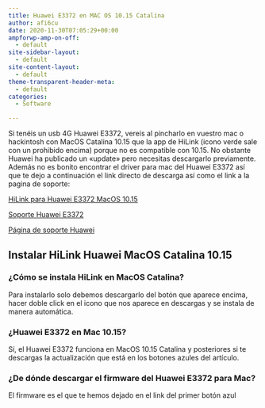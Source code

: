 ```yaml
---
title: Huawei E3372 en MAC OS 10.15 Catalina
author: afi6cu
date: 2020-11-30T07:05:29+00:00
ampforwp-amp-on-off:
  - default
site-sidebar-layout:
  - default
site-content-layout:
  - default
theme-transparent-header-meta:
  - default
categories:
  - Software

---
```

Si tenéis un usb 4G Huawei E3372, vereís al pincharlo en vuestro mac o hackintosh con MacOS Catalina 10.15 que la app de HiLink (icono verde sale con un prohibido encima) porque no es compatible con 10.15. No obstante Huawei ha publicado un «update» pero necesitas descargarlo previamente. Además no es bonito encontrar el driver para mac del Huawei E3372 así que te dejo a continuación el link directo de descarga así como el link a la pagina de soporte:

<a  href="https://consumer-tkbdownload.huawei.com/ctkbfm/servlet/download/downloadServlet/H4sIAAAAAAAAAD2PXUvDMBiF_0uux2jy5uv1yqTJUBAndP6AtMk0OLvStYoT_7upFC8fngPnnG8yX9J4-BoSuSGMbEg8f_YryoLHfEqP4X3Bu_yQ-7dtGIbtNQ-rewrTa3EqtKBU4BFV5J3kqGnXCgEpIuuQtyXd5ut9LNFmf9tQWVFgqgJdRDemMOVzf8hLTVGAAhkiUtyQS37pwzSPywBjnAMDxgprwEllvXW1BMqlt9pLu3MGwGjlfE19bdBWQLUFSbVgVu6Wdx_hlOPz_-NpnNPfsvVxsyc_vwRnPakSAQAA.zip" target="_blank" rel="noreferrer noopener">HiLink para Huawei E3372 MacOS 10.15</a>



<a href="https://consumer.huawei.com/en/support/routers/e3372/" target="_blank" rel="noreferrer noopener">Soporte Huawei E3372</a>

<a href="https://consumer.huawei.com/en/support/" target="_blank" rel="noreferrer noopener">Página de soporte Huawei</a>


## Instalar HiLink Huawei MacOS Catalina 10.15

### ¿Cómo se instala HiLink en MacOS Catalina?

Para instalarlo solo debemos descargarlo del botón que aparece encima, hacer doble click en el icono que nos aparece en descargas y se instala de manera automática.

### ¿Huawei E3372 en Mac 10.15?
    
Sí, el Huawei E3372 funciona en MacOS 10.15 Catalina y posteriores si te descargas la actualización que está en los botones azules del artículo.

### ¿De dónde descargar el firmware del Huawei E3372 para Mac?

El firmware es el que te hemos dejado en el link del primer botón azul
